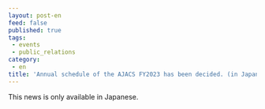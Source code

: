 ```yaml
---
layout: post-en
feed: false
published: true
tags:
 - events
 - public_relations
category:
 - en
title: 'Annual schedule of the AJACS FY2023 has been decided. (in Japanese)'
---
```

This news is only available in Japanese.
